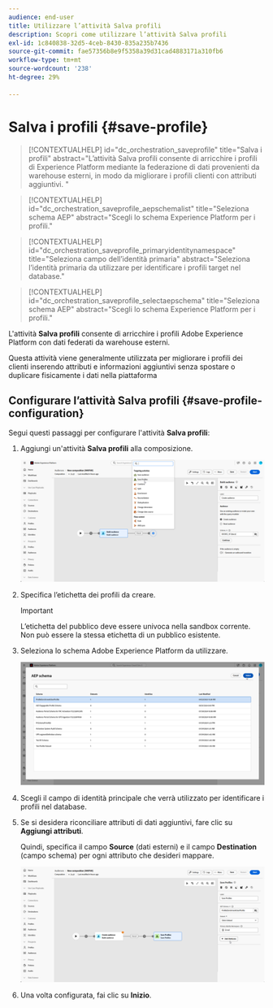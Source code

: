 ```yaml
---
audience: end-user
title: Utilizzare l’attività Salva profili
description: Scopri come utilizzare l’attività Salva profili
exl-id: 1c840838-32d5-4ceb-8430-835a235b7436
source-git-commit: fae57356b8e9f5358a39d31cad4883171a310fb6
workflow-type: tm+mt
source-wordcount: '238'
ht-degree: 29%

---
```


# Salva i profili {#save-profile}

>[!CONTEXTUALHELP]
>id="dc_orchestration_saveprofile"
>title="Salva i profili"
>abstract="L’attività Salva profili consente di arricchire i profili di Experience Platform mediante la federazione di dati provenienti da warehouse esterni, in modo da migliorare i profili clienti con attributi aggiuntivi. "

>[!CONTEXTUALHELP]
>id="dc_orchestration_saveprofile_aepschemalist"
>title="Seleziona schema AEP"
>abstract="Scegli lo schema Experience Platform per i profili."

>[!CONTEXTUALHELP]
>id="dc_orchestration_saveprofile_primaryidentitynamespace"
>title="Seleziona campo dell’identità primaria"
>abstract="Seleziona l’identità primaria da utilizzare per identificare i profili target nel database."

>[!CONTEXTUALHELP]
>id="dc_orchestration_saveprofile_selectaepschema"
>title="Seleziona schema AEP"
>abstract="Scegli lo schema Experience Platform per i profili."

L&#39;attività **Salva profili** consente di arricchire i profili Adobe Experience Platform con dati federati da warehouse esterni.

Questa attività viene generalmente utilizzata per migliorare i profili dei clienti inserendo attributi e informazioni aggiuntivi senza spostare o duplicare fisicamente i dati nella piattaforma

## Configurare l’attività Salva profili {#save-profile-configuration}

Segui questi passaggi per configurare l&#39;attività **Salva profili**:

1. Aggiungi un&#39;attività **Salva profili** alla composizione.

   ![](../assets/save-profile.png)

1. Specifica l’etichetta dei profili da creare.

   >[!IMPORTANT]
   >
   >L’etichetta del pubblico deve essere univoca nella sandbox corrente. Non può essere la stessa etichetta di un pubblico esistente.

1. Seleziona lo schema Adobe Experience Platform da utilizzare.

   ![](../assets/save-profile-2.png)

1. Scegli il campo di identità principale che verrà utilizzato per identificare i profili nel database.

1. Se si desidera riconciliare attributi di dati aggiuntivi, fare clic su **Aggiungi attributi**.

   Quindi, specifica il campo **Source** (dati esterni) e il campo **Destination** (campo schema) per ogni attributo che desideri mappare.

   ![](../assets/save-profile-3.png)

1. Una volta configurata, fai clic su **Inizio**.
